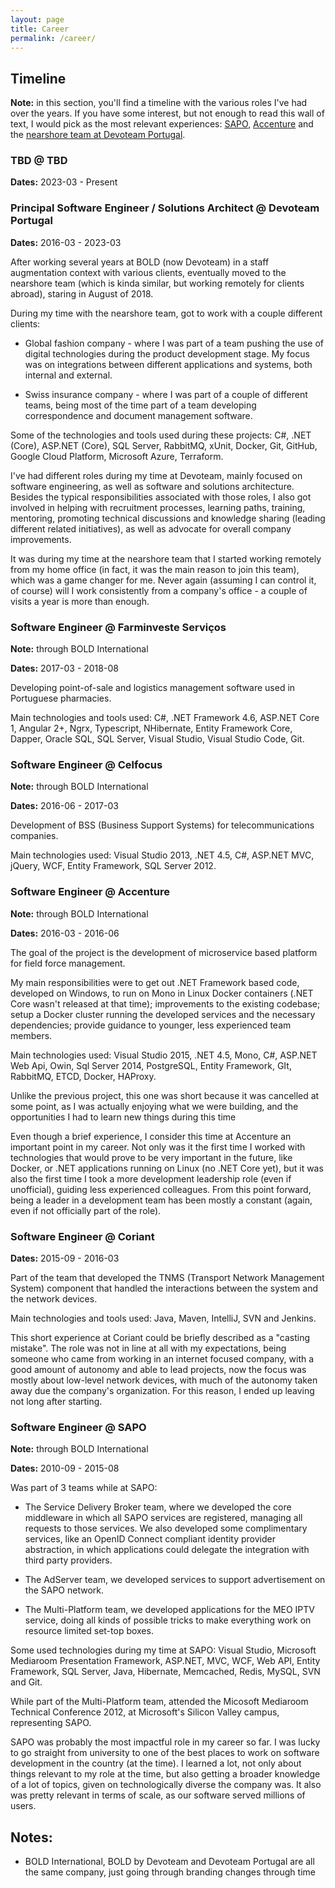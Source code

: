 ```yaml
---
layout: page
title: Career
permalink: /career/
---
```


## Timeline

**Note:** in this section, you'll find a timeline with the various roles I've had over the years. If you have some interest, but not enough to read this wall of text, I would pick as the most relevant experiences: [SAPO](#software-engineer--sapo), [Accenture](#software-engineer--accenture) and the [nearshore team at Devoteam Portugal](#principal-software-engineer--solutions-architect-devoteam-portugal).

### TBD @ TBD

**Dates:** 2023-03 - Present

### Principal Software Engineer / Solutions Architect @ Devoteam Portugal

**Dates:** 2016-03 - 2023-03

After working several years at BOLD (now Devoteam) in a staff augmentation context with various clients, eventually moved to the nearshore team (which is kinda similar, but working remotely for clients abroad), staring in August of 2018.

During my time with the nearshore team, got to work with a couple different clients:

- Global fashion company - where I was part of a team pushing the use of digital technologies during the product development stage. My focus was on integrations between different applications and systems, both internal and external.

- Swiss insurance company - where I was part of a couple of different teams, being most of the time part of a team developing correspondence and document management software.

Some of the technologies and tools used during these projects: C#, .NET (Core), ASP.NET (Core), SQL Server, RabbitMQ, xUnit, Docker, Git, GitHub, Google Cloud Platform, Microsoft Azure, Terraform.

I've had different roles during my time at Devoteam, mainly focused on software engineering, as well as software and solutions architecture. Besides the typical responsibilities associated with those roles, I also got involved in helping with recruitment processes, learning paths, training, mentoring, promoting technical discussions and knowledge sharing (leading different related initiatives), as well as advocate for overall company improvements.

It was during my time at the nearshore team that I started working remotely from my home office (in fact, it was the main reason to join this team), which was a game changer for me. Never again (assuming I can control it, of course) will I work consistently from a company's office - a couple of visits a year is more than enough.

### Software Engineer @ Farminveste Serviços

**Note:** through BOLD International

**Dates:** 2017-03 - 2018-08

Developing point-of-sale and logistics management software used in Portuguese pharmacies.

Main technologies and tools used:
C#, .NET Framework 4.6, ASP.NET Core 1, Angular 2+, Ngrx, Typescript, NHibernate, Entity Framework Core, Dapper, Oracle SQL, SQL Server, Visual Studio, Visual Studio Code, Git.

### Software Engineer @ Celfocus

**Note:** through BOLD International

**Dates:** 2016-06 - 2017-03

Development of BSS (Business Support Systems) for telecommunications companies.

Main technologies used: Visual Studio 2013, .NET 4.5, C#, ASP.NET MVC, jQuery, WCF, Entity
Framework, SQL Server 2012.

### Software Engineer @ Accenture

**Note:** through BOLD International

**Dates:** 2016-03 - 2016-06

The goal of the project is the development of microservice based platform for field force management.

My main responsibilities were to get out .NET Framework based code, developed on Windows, to run on Mono in Linux Docker containers (.NET Core wasn't released at that time); improvements to the existing codebase; setup a Docker cluster running the developed services and the necessary dependencies; provide guidance to younger, less experienced team members.

Main technologies used: Visual Studio 2015, .NET 4.5, Mono, C#, ASP.NET Web Api, Owin, Sql Server 2014, PostgreSQL, Entity Framework, GIt, RabbitMQ, ETCD, Docker, HAProxy.

Unlike the previous project, this one was short because it was cancelled at some point, as I was actually enjoying what we were building, and the opportunities I had to learn new things during this time

Even though a brief experience, I consider this time at Accenture an important point in my career. Not only was it the first time I worked with technologies that would prove to be very important in the future, like Docker, or .NET applications running on Linux (no .NET Core yet), but it was also the first time I took a more development leadership role (even if unofficial), guiding less experienced colleagues. From this point forward, being a leader in a development team has been mostly a constant (again, even if not officially part of the role).

### Software Engineer @ Coriant

**Dates:** 2015-09 - 2016-03

Part of the team that developed the TNMS (Transport Network Management System) component that handled the interactions between the system and the network devices.

Main technologies and tools used: Java, Maven, IntelliJ, SVN and Jenkins.

This short experience at Coriant could be briefly described as a "casting mistake". The role was not in line at all with my expectations, being someone who came from working in an internet focused company, with a good amount of autonomy and able to lead projects, now the focus was mostly about low-level network devices, with much of the autonomy taken away due the company's organization. For this reason, I ended up leaving not long after starting.

### Software Engineer @ SAPO

**Note:** through BOLD International

**Dates:** 2010-09 - 2015-08

Was part of 3 teams while at SAPO:

- The Service Delivery Broker team, where we developed the core middleware in which all SAPO services are registered, managing all requests to those services. We also developed some complimentary services, like an OpenID Connect compliant identity provider abstraction, in which applications could delegate the integration with third party providers.

- The AdServer team, we developed services to support advertisement on the SAPO network.

- The Multi-Platform team, we developed applications for the MEO IPTV service, doing all kinds of possible tricks to make everything work on resource limited set-top boxes.

Some used technologies during my time at SAPO: Visual Studio, Microsoft Mediaroom Presentation Framework, ASP.NET, MVC, WCF, Web API, Entity Framework, SQL Server, Java, Hibernate, Memcached, Redis, MySQL, SVN and Git.

While part of the Multi-Platform team, attended the Micosoft Mediaroom Technical Conference 2012, at Microsoft's Silicon Valley campus, representing SAPO.

SAPO was probably the most impactful role in my career so far. I was lucky to go straight from university to one of the best places to work on software development in the country (at the time). I learned a lot, not only about things relevant to my role at the time, but also getting a broader knowledge of a lot of topics, given on technologically diverse the company was. It also was pretty relevant in terms of scale, as our software served millions of users.

## Notes:

- BOLD International, BOLD by Devoteam and Devoteam Portugal are all the same company, just going through branding changes through time